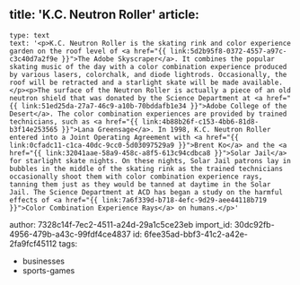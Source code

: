 title: 'K.C. Neutron Roller'
article:
  -
    type: text
    text: '<p>K.C. Neutron Roller is the skating rink and color experience garden on the roof level of <a href="{{ link:5d2b95f8-0372-4557-a97c-c3c40d7a2f9e }}">The Adobe Skyscraper</a>. It combines the popular skating music of the day with a color combination experience produced by various lasers, colorchalk, and diode lightrods. Occasionally, the roof will be retracted and a starlight skate will be made available.</p><p>The surface of the Neutron Roller is actually a piece of an old neutron shield that was donated by the Science Department at <a href="{{ link:51ed25da-27a7-46c9-a10b-70bddafb1e34 }}">Adobe College of the Desert</a>. The color combination experiences are provided by trained technicians, such as <a href="{{ link:4b88b26f-c153-4bb6-81d8-b3f14e253565 }}">Lana Greensage</a>. In 1998, K.C. Neutron Roller entered into a Joint Operating Agreement with <a href="{{ link:0cfadc11-c1ca-40dc-9cc0-5d03097529a9 }}">Brent Ko</a> and the <a href="{{ link:32041aae-58a9-458c-a8f5-613c94cdbca8 }}">Solar Jail</a> for starlight skate nights. On these nights, Solar Jail patrons lay in bubbles in the middle of the skating rink as the trained technicians occasionally shoot them with color combination experience rays, tanning them just as they would be tanned at daytime in the Solar Jail. The Science Department at ACD has began a study on the harmful effects of <a href="{{ link:7a6f339d-b718-4efc-9d29-aee44118b719 }}">Color Combination Experience Rays</a> on humans.</p>'
author: 7328c14f-7ec2-4511-a24d-29a1c5ce23eb
import_id: 30dc92fb-4956-479b-a43c-99fdf4ce4837
id: 6fee35ad-bbf3-41c2-a42e-2fa9fcf45112
tags:
  - businesses
  - sports-games
